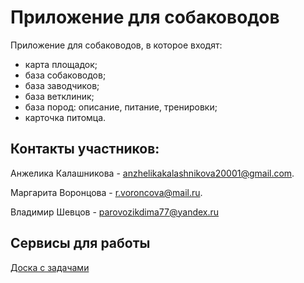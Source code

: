 # Приложение для собаководов

Приложение для собаководов, в которое входят: 
- карта площадок; 
- база собаководов; 
- база заводчиков; 
- база ветклиник; 
- база пород: описание, питание, тренировки; 
- карточка питомца.

## Контакты участников: 

Анжелика Калашникова -  anzhelikakalashnikova20001@gmail.com. 

Маргарита Воронцова - r.voroncova@mail.ru. 

Владимир Шевцов - parovozikdima77@yandex.ru

## Сервисы для работы
[Доска с задачами](https://trello.com/b/AXWZsS99/группа-4-2-1-проект-по-тп)
